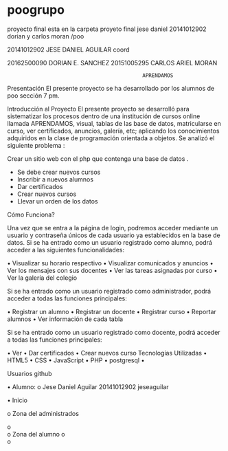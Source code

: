 # poogrupo
proyecto final esta en la carpeta proyeto final jese daniel 20141012902 dorian  y carlos moran   /poo


20141012902 JESE DANIEL AGUILAR coord




20162500090 DORIAN E. SANCHEZ
20151005295 CARLOS ARIEL MORAN



                                                APRENDAMOS
Presentación
El presente proyecto se ha desarrollado por los alumnos de poo  sección 7 pm. 


Introducción al Proyecto
El presente proyecto se desarrolló para sistematizar los procesos dentro de una institución de cursos online llamada APRENDAMOS, visual, tablas de las base de datos, matricularse en curso, ver certificados, anuncios, galería, etc; aplicando los conocimientos adquiridos en la clase de programación orientada a objetos. Se analizó el siguiente problema :

Crear un sitio web con el php que contenga una base de datos .

-	Se debe crear nuevos cursos 
-	Inscribir a nuevos alumnos 
-	Dar certificados 
-	Crear nuevos cursos 
-	Llevar un orden de los datos



Cómo Funciona?


Una vez que se entra a la página de login, podremos acceder mediante un usuario y contraseña únicos de cada usuario ya establecidos en la base de datos. Si se ha entrado como un usuario registrado como alumno, podrá acceder a las siguientes funcionalidades:


•	Visualizar su horario respectivo
•	Visualizar comunicados y anuncios
•	Ver los mensajes con sus docentes
•	Ver las tareas asignadas por curso
•	Ver la galería del colegio


Si se ha entrado como un usuario registrado como administrador, podrá acceder a todas las funciones principales:

•	Registrar un alumno
•	Registrar un docente
•	Registrar curso
•	Reportar alumnos
•	Ver información de cada tabla

Si se ha entrado como un usuario registrado como docente, podrá acceder a todas las funciones principales:

•	Ver 
•	Dar certificados
•	Crear nuevos curso
Tecnologías Utilizadas
•	HTML5
•	CSS
•	JavaScript
•	PHP
•	postgresql
•	

 
Usuarios github

•	Alumno:
o	Jese Daniel  Aguilar 20141012902            jeseaguilar

•	Inicio
 
o	Zona del administrados 

o	
o	Zona del alumno
o	         
o	







